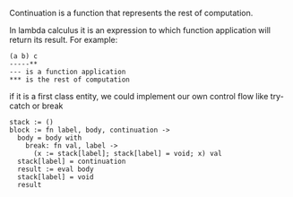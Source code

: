 Continuation is a function that represents the rest of computation.

In lambda calculus it is an expression to which function application will return its result.
For example:
```
(a b) c
-----**
--- is a function application
*** is the rest of computation
```

if it is a first class entity, we could implement our own control flow like try-catch or break

```
stack := ()
block := fn label, body, continuation ->
  body = body with 
    break: fn val, label -> 
      (x := stack[label]; stack[label] = void; x) val
  stack[label] = continuation
  result := eval body
  stack[label] = void
  result
```